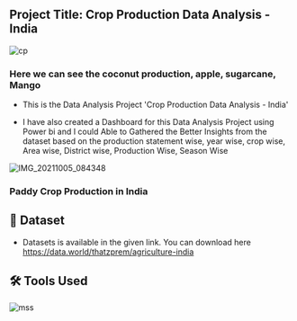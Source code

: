 

##  Project Title: Crop Production Data Analysis - India

![cp](https://user-images.githubusercontent.com/79318960/136939523-e12a85eb-0731-4f6f-acf5-dd5ce91a2e94.png)
### Here we can see the coconut production, apple, sugarcane, Mango

 - This is the  Data Analysis Project 'Crop Production Data Analysis - India' 
 
 - I have also created a Dashboard for this Data Analysis Project using Power bi and I could Able to Gathered the Better Insights from the dataset based on the production statement wise, year wise, crop wise, Area wise, District wise, Production Wise, Season Wise
 
 ![IMG_20211005_084348](https://user-images.githubusercontent.com/79318960/137636550-aab899f1-c714-4495-baeb-809c3abee2b0.JPG)
 ### Paddy Crop Production in India
 
 ## 📌 Dataset
 
  - Datasets is available in the given link. You can download here https://data.world/thatzprem/agriculture-india 
  
  
 ## 🛠 Tools Used

 ![mss](https://user-images.githubusercontent.com/79318960/137679658-83858a89-2c34-456b-b789-e7d3f63423f5.png)


 


 



 
